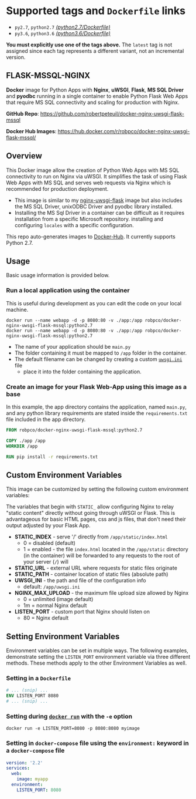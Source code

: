 # Supported tags and `Dockerfile` links

- `py2.7`, `python2.7` [_(python2.7/Dockerfile)_](https://github.com/robertpeteuil/docker-nginx-uwsgi-flask-mssql/blob/master/python2.7/Dockerfile)
- `py3.6`, `python3.6` [_(python3.6/Dockerfile)_](https://github.com/robertpeteuil/docker-nginx-uwsgi-flask-mssql/blob/master/python3.6/Dockerfile)

**You must explicitly use one of the tags above.**  The `latest` tag is not assigned since each tag represents a different variant, not an incremental version.

## FLASK-MSSQL-NGINX

**Docker** image for Python Apps with **Nginx**, **uWSGI**, **Flask**, **MS SQL Driver** and **pyodbc** running in a single container to enable Python Flask Web Apps that require MS SQL connectivity and scaling for production with Nginx.

**GitHub Repo**: <https://github.com/robertpeteuil/docker-nginx-uwsgi-flask-mssql>

**Docker Hub Images**: <https://hub.docker.com/r/robpco/docker-nginx-uwsgi-flask-mssql/>

## Overview

This Docker image allow the creation of Python Web Apps with MS SQL connectivity to run on Nginx via uWSGI. It simplifies the task of using Flask Web Apps with MS SQL and serves web requests via Nginx which is recommended for production deployment.

- This image is similar to my [nginx-uwsgi-flask](https://github.com/robertpeteuil/docker-nginx-uwsgi-flask) image but also includes the MS SQL Driver, unixODBC Driver and pyodbc library installed.
- Installing the MS Sql Driver in a container can be difficult as it requires installation from a specific Microsoft repository. installing and configuring `locales` with a specific configuration.

This repo auto-generates images to [Docker-Hub](https://hub.docker.com/r/robpco/docker-nginx-uwsgi-flask-mssql/).  It currently supports Python 2.7.

## Usage

Basic usage information is provided below.

### Run a local application using the container

This is useful during development as you can edit the code on your local machine.

``` shell
docker run --name webapp -d -p 8080:80 -v ./app:/app robpco/docker-nginx-uwsgi-flask-mssql:python2.7
docker run --name webapp -d -p 8080:80 -v ./app:/app robpco/docker-nginx-uwsgi-flask-mssql:python2.7
```

- The name of your application should be `main.py`
- The folder containing it must be mapped to `/app` folder in the container.
- The default filename can be changed by creating a custom [`uwsgi.ini`](https://github.com/robertpeteuil/docker-nginx-uwsgi-flask-mssql/blob/master/python2.7/app/uwsgi.ini) file
  - place it into the folder containing the application.

### Create an image for your **Flask Web-App** using this image as a base

In this example, the app directory contains the application, named `main.py`, and any python library requirements are stated inside the `requirements.txt` file included in the app directory.

``` Dockerfile
FROM robpco/docker-nginx-uwsgi-flask-mssql:python2.7

COPY ./app /app
WORKDIR /app

RUN pip install -r requirements.txt
```

## Custom Environment Variables

This image can be customized by setting the following custom environment variables:

The variables that begin with `STATIC_` allow configuring Nginx to relay "static content" directly without going through uWSGI or Flask.  This is advantageous for basic HTML pages, css and js files, that don't need their output adjusted by your Flask App.

- **STATIC_INDEX** - serve '/' directly from `/app/static/index.html`
  - 0 = disabled (default)
  - 1 = enabled - the file `index.html` located in the `/app/static` directory (in the container) will be forwarded to any requests to the root of your server (`/`) will
- **STATIC_URL** - external URL where requests for static files originate
- **STATIC_PATH** - container location of static files (absolute path)
- **UWSGI_INI** - the path and file of the configuration info
  - default: `/app/uwsgi.ini`
- **NGINX_MAX_UPLOAD** - the maximum file upload size allowed by Nginx
  - 0 = unlimited (image default)
  - 1m = normal Nginx default
- **LISTEN_PORT** - custom port that Nginx should listen on
  - 80 = Nginx default

## Setting Environment Variables

Environment variables can be set in multiple ways.  The following examples, demonstrate setting the `LISTEN_PORT` environment variable via three different methods.  These methods apply to the other Environment Variables as well.

### Setting in a `Dockerfile`

```dockerfile
# ... (snip) ...
ENV LISTEN_PORT 8080
# ... (snip) ...
```

### Setting during [`docker run`](https://docs.docker.com/engine/reference/commandline/run/#options) with the `-e` option

```shell
docker run -e LISTEN_PORT=8080 -p 8080:8080 myimage
```

### Setting in `docker-compose` file using the `environment:` keyword in a `docker-compose` file

```yml
version: '2.2'
services:
  web:
    image: myapp
  environment:
    LISTEN_PORT: 8080
```

